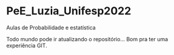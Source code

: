 # PeE_Luzia_Unifesp2022
Aulas de Probabilidade e estatística


Todo mundo pode ir atualizando o repositório... Bom pra ter uma experiência GIT.
